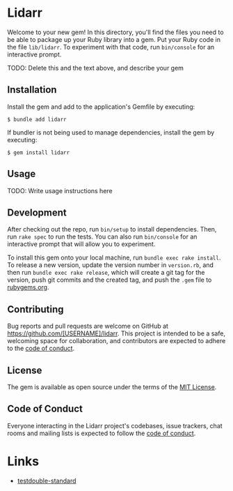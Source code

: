 # Lidarr

Welcome to your new gem! In this directory, you'll find the files you need to be able to package up your Ruby library into a gem. Put your Ruby code in the file `lib/lidarr`. To experiment with that code, run `bin/console` for an interactive prompt.

TODO: Delete this and the text above, and describe your gem

## Installation

Install the gem and add to the application's Gemfile by executing:

    $ bundle add lidarr

If bundler is not being used to manage dependencies, install the gem by executing:

    $ gem install lidarr

## Usage

TODO: Write usage instructions here

## Development

After checking out the repo, run `bin/setup` to install dependencies. Then, run `rake spec` to run the tests. You can also run `bin/console` for an interactive prompt that will allow you to experiment.

To install this gem onto your local machine, run `bundle exec rake install`. To release a new version, update the version number in `version.rb`, and then run `bundle exec rake release`, which will create a git tag for the version, push git commits and the created tag, and push the `.gem` file to [rubygems.org](https://rubygems.org).

## Contributing

Bug reports and pull requests are welcome on GitHub at https://github.com/[USERNAME]/lidarr. This project is intended to be a safe, welcoming space for collaboration, and contributors are expected to adhere to the [code of conduct](https://github.com/[USERNAME]/lidarr/blob/main/CODE_OF_CONDUCT.md).

## License

The gem is available as open source under the terms of the [MIT License](https://opensource.org/licenses/MIT).

## Code of Conduct

Everyone interacting in the Lidarr project's codebases, issue trackers, chat rooms and mailing lists is expected to follow the [code of conduct](https://github.com/[USERNAME]/lidarr/blob/main/CODE_OF_CONDUCT.md).

# Links

* [testdouble-standard](https://github.com/testdouble/standard)
